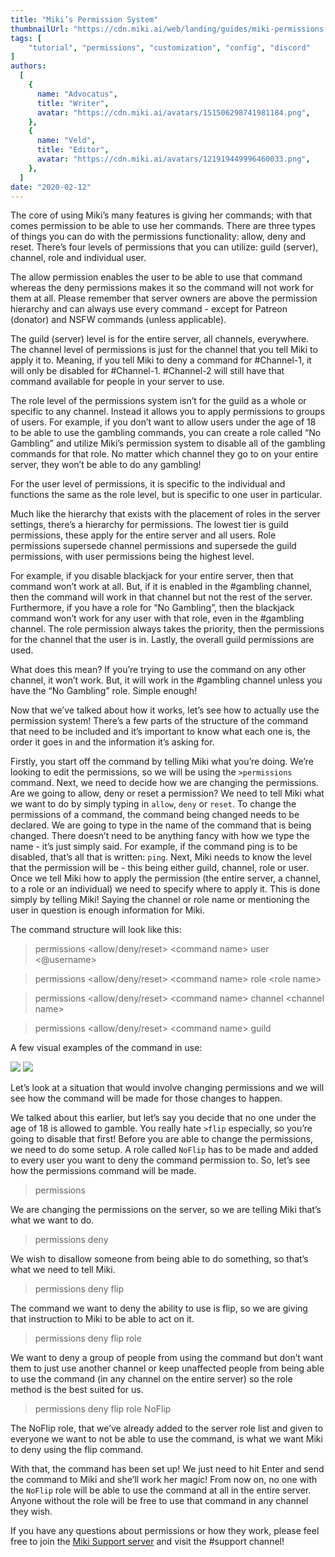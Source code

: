 ```yaml
---
title: "Miki’s Permission System"
thumbnailUrl: "https://cdn.miki.ai/web/landing/guides/miki-permissions.png"
tags: [
    "tutorial", "permissions", "customization", "config", "discord"
]
authors:
  [
    {
      name: "Advocatus",
      title: "Writer",
      avatar: "https://cdn.miki.ai/avatars/151506298741981184.png",
    },
    {
      name: "Veld",
      title: "Editor",
      avatar: "https://cdn.miki.ai/avatars/121919449996460033.png",
    },
  ]
date: "2020-02-12"
---
```


The core of using Miki’s many features is giving her commands; with that comes permission to be able to use her commands. There are three types of things you can do with the permissions functionality: allow, deny and reset. There’s four levels of permissions that you can utilize: guild (server), channel, role and individual user.

The allow permission enables the user to be able to use that command whereas the deny permissions makes it so the command will not work for them at all. Please remember that server owners are above the permission hierarchy and can always use every command - except for Patreon (donator) and NSFW commands (unless applicable).

The guild (server) level is for the entire server, all channels, everywhere. The channel level of permissions is just for the channel that you tell Miki to apply it to. Meaning, if you tell Miki to deny a command for #Channel-1, it will only be disabled for #Channel-1. #Channel-2 will still have that command available for people in your server to use.

The role level of the permissions system isn’t for the guild as a whole or specific to any channel. Instead it allows you to apply permissions to groups of users. For example, if you don’t want to allow users under the age of 18 to be able to use the gambling commands, you can create a role called “No Gambling” and utilize Miki’s permission system to disable all of the gambling commands for that role. No matter which channel they go to on your entire server, they won’t be able to do any gambling!

For the user level of permissions, it is specific to the individual and functions the same as the role level, but is specific to one user in particular.

Much like the hierarchy that exists with the placement of roles in the server settings, there’s a hierarchy for permissions. The lowest tier is guild permissions, these apply for the entire server and all users. Role permissions supersede channel permissions and supersede the guild permissions, with user permissions being the highest level.

For example, if you disable blackjack for your entire server, then that command won’t work at all. But, if it is enabled in the #gambling channel, then the command will work in that channel but not the rest of the server. Furthermore, if you have a role for “No Gambling”, then the blackjack command won’t work for any user with that role, even in the #gambling channel. The role permission always takes the priority, then the permissions for the channel that the user is in. Lastly, the overall guild permissions are used.

What does this mean? If you’re trying to use the command on any other channel, it won’t work. But, it will work in the #gambling channel unless you have the “No Gambling” role. Simple enough!

Now that we’ve talked about how it works, let’s see how to actually use the permission system! There’s a few parts of the structure of the command that need to be included and it’s important to know what each one is, the order it goes in and the information it’s asking for.

Firstly, you start off the command by telling Miki what you’re doing. We’re looking to edit the permissions, so we will be using the `>permissions` command. Next, we need to decide how we are changing the permissions. Are we going to allow, deny or reset a permission? We need to tell Miki what we want to do by simply typing in `allow`, `deny` or `reset`. To change the permissions of a command, the command being changed needs to be declared. We are going to type in the name of the command that is being changed. There doesn’t need to be anything fancy with how we type the name - it’s just simply said. For example, if the command ping is to be disabled, that’s all that is written: `ping`. Next, Miki needs to know the level that the permission will be - this being either guild, channel, role or user. Once we tell Miki how to apply the permission (the entire server, a channel, to a role or an individual) we need to specify where to apply it. This is done simply by telling Miki! Saying the channel or role name or mentioning the user in question is enough information for Miki.

The command structure will look like this:

> permissions &lt;allow/deny/reset> &lt;command name> user &lt;@username>

> permissions &lt;allow/deny/reset> &lt;command name> role &lt;role name>

> permissions &lt;allow/deny/reset> &lt;command name> channel &lt;channel name>

> permissions &lt;allow/deny/reset> &lt;command name> guild

A few visual examples of the command in use:

![](https://cdn-w.miki.ai/landing/guides/localization/permissions-1.png)
![](https://cdn-w.miki.ai/landing/guides/localization/permissions-2.png)

Let’s look at a situation that would involve changing permissions and we will see how the command will be made for those changes to happen.

We talked about this earlier, but let’s say you decide that no one under the age of 18 is allowed to gamble. You really hate `>flip` especially, so you’re going to disable that first! Before you are able to change the permissions, we need to do some setup. A role called `NoFlip` has to be made and added to every user you want to deny the command permission to. So, let’s see how the permissions command will be made.

> permissions

We are changing the permissions on the server, so we are telling Miki that’s what we want to do.

> permissions deny

We wish to disallow someone from being able to do something, so that’s what we need to tell Miki.

> permissions deny flip

The command we want to deny the ability to use is flip, so we are giving that instruction to Miki to be able to act on it.

> permissions deny flip role

We want to deny a group of people from using the command but don’t want them to just use another channel or keep unaffected people from being able to use the command (in any channel on the entire server) so the role method is the best suited for us.

> permissions deny flip role NoFlip

The NoFlip role, that we’ve already added to the server role list and given to everyone we want to not be able to use the command, is what we want Miki to deny using the flip command.

With that, the command has been set up! We just need to hit Enter and send the command to Miki and she’ll work her magic! From now on, no one with the `NoFlip` role will be able to use the command at all in the entire server. Anyone without the role will be free to use that command in any channel they wish.

If you have any questions about permissions or how they work, please feel free to join the [Miki Support server](https://discord.gg/39Xpj7K) and visit the #support channel!

